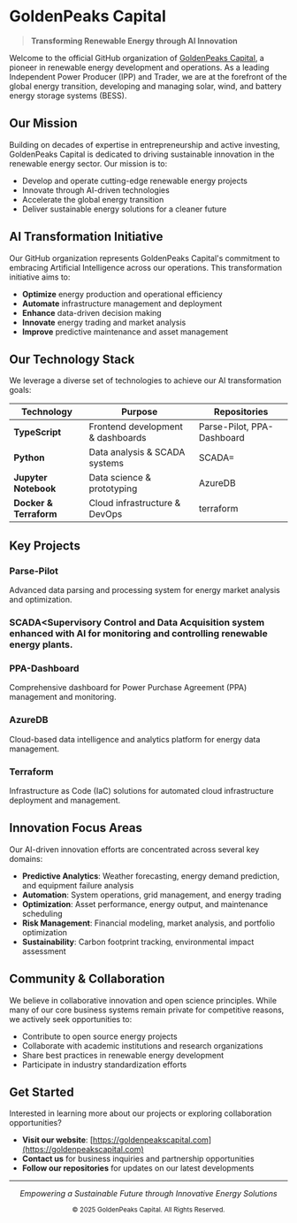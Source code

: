 # GoldenPeaks Capital

> **Transforming Renewable Energy through AI Innovation**

Welcome to the official GitHub organization of [GoldenPeaks Capital](https://goldenpeakscapital.com), a pioneer in renewable energy development and operations. As a leading Independent Power Producer (IPP) and Trader, we are at the forefront of the global energy transition, developing and managing solar, wind, and battery energy storage systems (BESS).

## Our Mission

Building on decades of expertise in entrepreneurship and active investing, GoldenPeaks Capital is dedicated to driving sustainable innovation in the renewable energy sector. Our mission is to:

- Develop and operate cutting-edge renewable energy projects
- Innovate through AI-driven technologies
- Accelerate the global energy transition
- Deliver sustainable energy solutions for a cleaner future

## AI Transformation Initiative

Our GitHub organization represents GoldenPeaks Capital's commitment to embracing Artificial Intelligence across our operations. This transformation initiative aims to:

- **Optimize** energy production and operational efficiency
- **Automate** infrastructure management and deployment
- **Enhance** data-driven decision making
- **Innovate** energy trading and market analysis
- **Improve** predictive maintenance and asset management

## Our Technology Stack

We leverage a diverse set of technologies to achieve our AI transformation goals:

| Technology | Purpose | Repositories |
|----------|---------|------------|
| **TypeScript** | Frontend development & dashboards | Parse-Pilot, PPA-Dashboard |
| **Python** | Data analysis & SCADA systems | SCADA=
| **Jupyter Notebook** | Data science & prototyping | AzureDB |
| **Docker & Terraform** | Cloud infrastructure & DevOps | terraform |

## Key Projects

### Parse-Pilot
Advanced data parsing and processing system for energy market analysis and optimization.

### SCADA<Supervisory Control and Data Acquisition system enhanced with AI for monitoring and controlling renewable energy plants.

### PPA-Dashboard
Comprehensive dashboard for Power Purchase Agreement (PPA) management and monitoring.

### AzureDB
Cloud-based data intelligence and analytics platform for energy data management.

### Terraform
Infrastructure as Code (IaC) solutions for automated cloud infrastructure deployment and management.

## Innovation Focus Areas

Our AI-driven innovation efforts are concentrated across several key domains:

- **Predictive Analytics**: Weather forecasting, energy demand prediction, and equipment failure analysis
- **Automation**: System operations, grid management, and energy trading
- **Optimization**: Asset performance, energy output, and maintenance scheduling
- **Risk Management**: Financial modeling, market analysis, and portfolio optimization
- **Sustainability**: Carbon footprint tracking, environmental impact assessment

## Community & Collaboration

We believe in collaborative innovation and open science principles. While many of our core business systems remain private for competitive reasons, we actively seek opportunities to:

- Contribute to open source energy projects
- Collaborate with academic institutions and research organizations
- Share best practices in renewable energy development
- Participate in industry standardization efforts

## Get Started

Interested in learning more about our projects or exploring collaboration opportunities?

- **Visit our website**: [https://goldenpeakscapital.com](https://goldenpeakscapital.com)
- **Contact us** for business inquiries and partnership opportunities
- **Follow our repositories** for updates on our latest developments

---

<p align="center">
<i>Empowering a Sustainable Future through Innovative Energy Solutions</i>
</p>

<p align="center">
<small>&copy; 2025 GoldenPeaks Capital. All Rights Reserved.</small>
</p>
